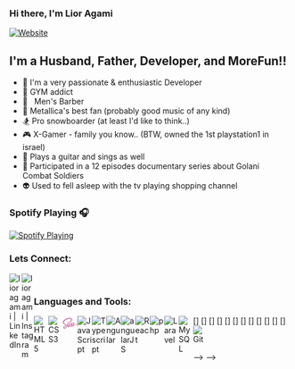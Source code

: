 ### Hi there, I'm Lior Agami

[![Website](http://linkedin.com/in/lior-agami/)](http://linkedin.com/in/lior-agami/)

## I'm a Husband, Father, Developer, and MoreFun!!

- 🤖 I'm a very passionate & enthusiastic Developer
- 💪 GYM addict
- 💈 &nbsp;&nbsp;Men's Barber
- 🎸 Metallica's best fan (probably good music of any kind)
- 🏂 Pro snowboarder (at least I'd like to think..)
- 🎮 X-Gamer - family you know.. (BTW, owned the 1st playstation1 in israel)
- 🎼 Plays a guitar and sings as well
- 🎥 Participated in a 12 episodes documentary series about Golani Combat Soldiers
- 👽 Used to fell asleep with the tv playing shopping channel

### Spotify Playing 🎧

[<img src="https://cdn.jsdelivr.net/npm/simple-icons@3.11.0/icons/spotify.svg" alt="Spotify Playing" width="350" />](https://open.spotify.com/track/6DCZcSspjsKoFjzjrWoCdn)

### Lets Connect:

[<img align="left" alt="lior agami | LinkedIn" width="22px" src="https://cdn.jsdelivr.net/npm/simple-icons@v3/icons/linkedin.svg" />][linkedin]
[<img align="left" alt="lior agami | Instagram" width="22px" src="https://cdn.jsdelivr.net/npm/simple-icons@v3/icons/instagram.svg" />][instagram]

<br />

### Languages and Tools:

[<img align="left" alt="HTML5" width="26px" src="https://cdn.jsdelivr.net/npm/simple-icons@3.11.0/icons/html5.svg" />]
[<img align="left" alt="CSS3" width="26px" src="https://cdn.jsdelivr.net/npm/simple-icons@3.11.0/icons/css3.svg" />]
[<img align="left" alt="Sass" width="26px" src="https://raw.githubusercontent.com/github/explore/80688e429a7d4ef2fca1e82350fe8e3517d3494d/topics/sass/sass.png" />]
[<img align="left" alt="JavaScript" width="26px" src="https://cdn.jsdelivr.net/npm/simple-icons@3.11.0/icons/javascript.svg" />]
[<img align="left" alt="Typescript" width="26px" src="https://cdn.jsdelivr.net/npm/simple-icons@3.11.0/icons/typescript.svg" />]
[<img align="left" alt="Angular" width="26px" src="https://cdn.jsdelivr.net/npm/simple-icons@3.11.0/icons/angular.svg" />]
[<img align="left" alt="angularJS" width="26px" src="https://cdn.jsdelivr.net/npm/simple-icons@3.11.0/icons/angularjs.svg" />]
[<img align="left" alt="React" width="26px" src="https://cdn.jsdelivr.net/npm/simple-icons@3.11.0/icons/react.svg" />]
[<img align="left" alt="php" width="26px" src="https://cdn.jsdelivr.net/npm/simple-icons@3.11.0/icons/php.svg" />]
[<img align="left" alt="Laravel" width="26px" src="https://cdn.jsdelivr.net/npm/simple-icons@3.11.0/icons/laravel.svg" />]
[<img align="left" alt="MySQL" width="26px" src="https://cdn.jsdelivr.net/npm/simple-icons@3.11.0/icons/mysql.svg" />]
[<img align="left" alt="Git" width="26px" src="https://cdn.jsdelivr.net/npm/simple-icons@3.11.0/icons/git.svg" />]


<br />
<br /> --> -->

[instagram]: https://www.instagram.com/lioragami_/
[linkedin]: http://linkedin.com/in/lior-agami/

